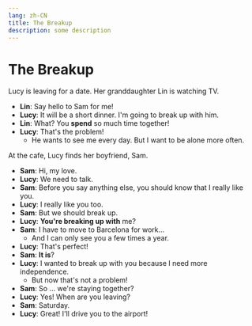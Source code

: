 ```yaml
---
lang: zh-CN
title: The Breakup
description: some description
---
```


# The Breakup

Lucy is leaving for a date. Her granddaughter Lin is watching TV.

- **Lin**: Say hello to Sam for me!
- **Lucy**: It will be a short dinner. I'm going to break up with him.
- **Lin**: What? You **spend** so much time together!
- **Lucy**: That's the problem!
  - He wants to see me every day. But I want to be alone more often.

At the cafe, Lucy finds her boyfriend, Sam.

- **Sam**: Hi, my love.
- **Lucy**: We need to talk.
- **Sam**: Before you say anything else, you should know that I really like you.
- **Lucy**: I really like you too.
- **Sam**: But we should break up.
- **Lucy**: **You're breaking up with** me?
- **Sam**: I have to move to Barcelona for work…
  - And I can only see you a few times a year.
- **Lucy**: That's perfect!
- **Sam**: **It is**?
- **Lucy**: I wanted to break up with you because I need more independence.
  - But now that's not a problem!
- **Sam**: So … we're staying together?
- **Lucy**: Yes! When are you leaving?
- **Sam**: Saturday.
- **Lucy**: Great! I'll drive you to the airport!
